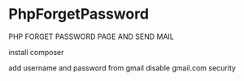 # PhpForgetPassword

PHP FORGET PASSWORD PAGE AND SEND MAIL


install composer

add username and password from gmail
disable gmail.com security
